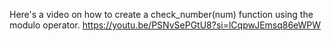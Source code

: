 Here's a video on how to create a check_number(num) function using the modulo operator. https://youtu.be/PSNvSePGtU8?si=lCqpwJEmsq86eWPW
